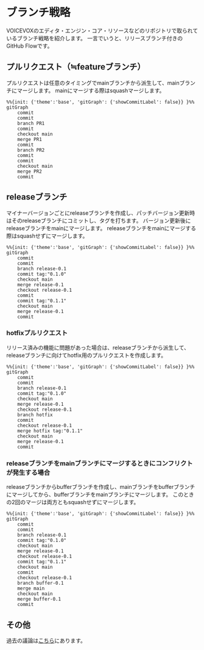 # ブランチ戦略

VOICEVOXのエディタ・エンジン・コア・リソースなどのリポジトリで取られているブランチ戦略を紹介します。
一言でいうと、リリースブランチ付きのGitHub Flowです。

## プルリクエスト（≒featureブランチ）

プルリクエストは任意のタイミングでmainブランチから派生して、mainブランチにマージします。
mainにマージする際はsquashマージします。

```mermaid
%%{init: {'theme':'base', 'gitGraph': {'showCommitLabel': false}} }%%
gitGraph
    commit
    commit
    branch PR1
    commit
    checkout main
    merge PR1
    commit
    branch PR2
    commit
    commit
    checkout main
    merge PR2
    commit
```

## releaseブランチ

マイナーバージョンごとにreleaseブランチを作成し、パッチバージョン更新時はそのreleaseブランチにコミットし、タグを打ちます。
バージョン更新後にreleaseブランチをmainにマージします。
releaseブランチをmainにマージする際はsquashせずにマージします。

```mermaid
%%{init: {'theme':'base', 'gitGraph': {'showCommitLabel': false}} }%%
gitGraph
    commit
    commit
    branch release-0.1
    commit tag:"0.1.0"
    checkout main
    merge release-0.1
    checkout release-0.1
    commit
    commit tag:"0.1.1"
    checkout main
    merge release-0.1
    commit
```

### hotfixプルリクエスト

リリース済みの機能に問題があった場合は、releaseブランチから派生して、releaseブランチに向けてhotfix用のプルリクエストを作成します。

```mermaid
%%{init: {'theme':'base', 'gitGraph': {'showCommitLabel': false}} }%%
gitGraph
    commit
    commit
    branch release-0.1
    commit tag:"0.1.0"
    checkout main
    merge release-0.1
    checkout release-0.1
    branch hotfix
    commit
    checkout release-0.1
    merge hotfix tag:"0.1.1"
    checkout main
    merge release-0.1
    commit
```

### releaseブランチをmainブランチにマージするときにコンフリクトが発生する場合

releaseブランチからbufferブランチを作成し、mainブランチをbufferブランチにマージしてから、bufferブランチをmainブランチにマージします。
このときの2回のマージは両方ともsquashせずにマージします。

```mermaid
%%{init: {'theme':'base', 'gitGraph': {'showCommitLabel': false}} }%%
gitGraph
    commit
    commit
    branch release-0.1
    commit tag:"0.1.0"
    checkout main
    merge release-0.1
    checkout release-0.1
    commit tag:"0.1.1"
    checkout main
    commit
    checkout release-0.1
    branch buffer-0.1
    merge main
    checkout main
    merge buffer-0.1
    commit
```

## その他

過去の議論は[こちら](https://github.com/VOICEVOX/voicevox/issues/147#issuecomment-903853290)にあります。


